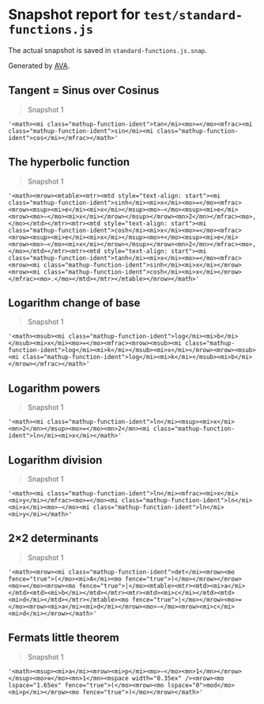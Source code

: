 # Snapshot report for `test/standard-functions.js`

The actual snapshot is saved in `standard-functions.js.snap`.

Generated by [AVA](https://avajs.dev).

## Tangent = Sinus over Cosinus

> Snapshot 1

    '<math><mi class="mathup-function-ident">tan</mi><mo>=</mo><mfrac><mi class="mathup-function-ident">sin</mi><mi class="mathup-function-ident">cos</mi></mfrac></math>'

## The hyperbolic function

> Snapshot 1

    '<math><mrow><mtable><mtr><mtd style="text-align: start"><mi class="mathup-function-ident">sinh</mi><mi>x</mi><mo>=</mo><mfrac><mrow><msup><mi>e</mi><mi>x</mi></msup><mo>−</mo><msup><mi>e</mi><mrow><mo>−</mo><mi>x</mi></mrow></msup></mrow><mn>2</mn></mfrac><mo>,</mo></mtd></mtr><mtr><mtd style="text-align: start"><mi class="mathup-function-ident">cosh</mi><mi>x</mi><mo>=</mo><mfrac><mrow><msup><mi>e</mi><mi>x</mi></msup><mo>+</mo><msup><mi>e</mi><mrow><mo>−</mo><mi>x</mi></mrow></msup></mrow><mn>2</mn></mfrac><mo>,</mo></mtd></mtr><mtr><mtd style="text-align: start"><mi class="mathup-function-ident">tanh</mi><mi>x</mi><mo>=</mo><mfrac><mrow><mi class="mathup-function-ident">sinh</mi><mi>x</mi></mrow><mrow><mi class="mathup-function-ident">cosh</mi><mi>x</mi></mrow></mfrac><mo>.</mo></mtd></mtr></mtable></mrow></math>'

## Logarithm change of base

> Snapshot 1

    '<math><msub><mi class="mathup-function-ident">log</mi><mi>b</mi></msub><mi>x</mi><mo>=</mo><mfrac><mrow><msub><mi class="mathup-function-ident">log</mi><mi>k</mi></msub><mi>x</mi></mrow><mrow><msub><mi class="mathup-function-ident">log</mi><mi>k</mi></msub><mi>b</mi></mrow></mfrac></math>'

## Logarithm powers

> Snapshot 1

    '<math><mi class="mathup-function-ident">ln</mi><msup><mi>x</mi><mn>2</mn></msup><mo>=</mo><mn>2</mn><mi class="mathup-function-ident">ln</mi><mi>x</mi></math>'

## Logarithm division

> Snapshot 1

    '<math><mi class="mathup-function-ident">ln</mi><mfrac><mi>x</mi><mi>y</mi></mfrac><mo>=</mo><mi class="mathup-function-ident">ln</mi><mi>x</mi><mo>−</mo><mi class="mathup-function-ident">ln</mi><mi>y</mi></math>'

## 2×2 determinants

> Snapshot 1

    '<math><mrow><mi class="mathup-function-ident">det</mi><mrow><mo fence="true">(</mo><mi>A</mi><mo fence="true">)</mo></mrow></mrow><mo>=</mo><mrow><mo fence="true">|</mo><mtable><mtr><mtd><mi>a</mi></mtd><mtd><mi>b</mi></mtd></mtr><mtr><mtd><mi>c</mi></mtd><mtd><mi>d</mi></mtd></mtr></mtable><mo fence="true">|</mo></mrow><mo>=</mo><mrow><mi>a</mi><mi>d</mi></mrow><mo>−</mo><mrow><mi>c</mi><mi>d</mi></mrow></math>'

## Fermats little theorem

> Snapshot 1

    '<math><msup><mi>a</mi><mrow><mi>p</mi><mo>−</mo><mn>1</mn></mrow></msup><mo>≡</mo><mn>1</mn><mspace width="0.35ex" /><mrow><mo lspace="1.65ex" fence="true">(</mo><mrow><mo lspace="0">mod</mo><mi>p</mi></mrow><mo fence="true">)</mo></mrow></math>'

